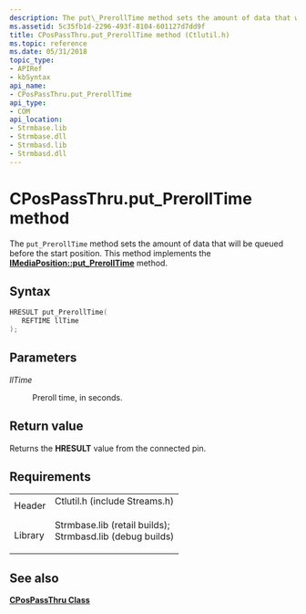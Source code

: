 ```yaml
---
description: The put\_PrerollTime method sets the amount of data that will be queued before the start position. This method implements the IMediaPosition::put\_PrerollTime method.
ms.assetid: 5c35fb1d-2296-493f-8104-601127d7dd9f
title: CPosPassThru.put_PrerollTime method (Ctlutil.h)
ms.topic: reference
ms.date: 05/31/2018
topic_type: 
- APIRef
- kbSyntax
api_name: 
- CPosPassThru.put_PrerollTime
api_type: 
- COM
api_location: 
- Strmbase.lib
- Strmbase.dll
- Strmbasd.lib
- Strmbasd.dll
---
```


# CPosPassThru.put\_PrerollTime method

The `put_PrerollTime` method sets the amount of data that will be queued before the start position. This method implements the [**IMediaPosition::put\_PrerollTime**](/windows/desktop/api/Control/nf-control-imediaposition-put_prerolltime) method.

## Syntax


```C++
HRESULT put_PrerollTime(
   REFTIME llTime
);
```



## Parameters

<dl> <dt>

*llTime* 
</dt> <dd>

Preroll time, in seconds.

</dd> </dl>

## Return value

Returns the **HRESULT** value from the connected pin.

## Requirements



|                    |                                                                                                                                                                                            |
|--------------------|--------------------------------------------------------------------------------------------------------------------------------------------------------------------------------------------|
| Header<br/>  | <dl> <dt>Ctlutil.h (include Streams.h)</dt> </dl>                                                                                   |
| Library<br/> | <dl> <dt>Strmbase.lib (retail builds); </dt> <dt>Strmbasd.lib (debug builds)</dt> </dl> |



## See also

<dl> <dt>

[**CPosPassThru Class**](cpospassthru.md)
</dt> </dl>

 

 




